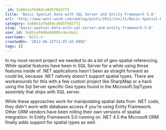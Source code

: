 ```yaml
---
_id: 5a88e1afbd6dca0d5f0d2ff2
title: 'Basic Spatial Data with SQL Server and Entity Framework 5.0'
url: 'http://www.west-wind.com/weblog/posts/2012/Jun/21/Basic-Spatial-Data-with-SQL-Server-and-Entity-Framework-50'
category: 5a88e1afbd6dca0d5f0d2ff2
slug: 'basic-spatial-data-with-sql-server-and-entity-framework-5-0'
user_id: 5a83ce59d6eb0005c4ecda2c
username: 'bill-s'
createdOn: '2012-06-22T12:07:43.000Z'
tags: []
---
```


In my most recent project we needed to do a bit of geo-spatial referencing. While spatial features have been in SQL Server for a while using those features inside of .NET applications hasn't been as straight forward as could be, because .NET natively doesn't support spatial types. There are workarounds for this with a few custom project like SharpMap or a hack using the Sql Server specific Geo types found in the Microsoft.SqlTypes assembly that ships with SQL server.

While these approaches work for manipulating spatial data from .NET code, they didn't work with database access if you're using Entity Framework. Other ORM vendors have been rolling their own versions of spatial integration. In Entity Framework 5.0 running on .NET 4.5 the Microsoft ORM finally adds support for spatial types as well.
